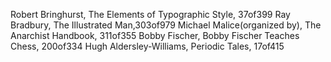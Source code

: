 Robert Bringhurst, The Elements of Typographic Style, 37of399 
Ray Bradbury, The Illustrated Man,303of979 
Michael Malice(organized by), The Anarchist Handbook, 311of355 
Bobby Fischer, Bobby Fischer Teaches Chess, 200of334
Hugh Aldersley-Williams, Periodic Tales, 17of415
